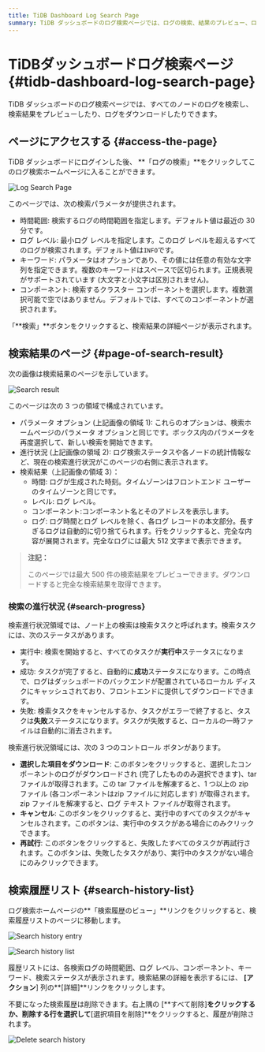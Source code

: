 ```yaml
---
title: TiDB Dashboard Log Search Page
summary: TiDB ダッシュボードのログ検索ページでは、ログの検索、結果のプレビュー、ログのダウンロードが可能です。ユーザーはログイン後にこのページにアクセスし、検索の時間範囲、ログ レベル、キーワード、コンポーネントを指定できます。検索結果ページには、パラメータ オプション、検索の進行状況、検索結果が表示されます。ユーザーは、選択したログをダウンロードしたり、実行中のタスクをキャンセルしたり、失敗したタスクを再試行したりできます。検索履歴リストには過去の検索の詳細が表示され、不要な履歴を削除できます。
---
```


# TiDBダッシュボードログ検索ページ {#tidb-dashboard-log-search-page}

TiDB ダッシュボードのログ検索ページでは、すべてのノードのログを検索し、検索結果をプレビューしたり、ログをダウンロードしたりできます。

## ページにアクセスする {#access-the-page}

TiDB ダッシュボードにログインした後、 **「ログの検索」**をクリックしてこのログ検索ホームページに入ることができます。

![Log Search Page](https://download.pingcap.com/images/docs/dashboard/dashboard-log-search-home.png)

このページでは、次の検索パラメータが提供されます。

-   時間範囲: 検索するログの時間範囲を指定します。デフォルト値は最近の 30 分です。
-   ログ レベル: 最小ログ レベルを指定します。このログ レベルを超えるすべてのログが検索されます。デフォルト値は`INFO`です。
-   キーワード: パラメータはオプションであり、その値には任意の有効な文字列を指定できます。複数のキーワードはスペースで区切られます。正規表現がサポートされています (大文字と小文字は区別されません)。
-   コンポーネント: 検索するクラスター コンポーネントを選択します。複数選択可能で空ではありません。デフォルトでは、すべてのコンポーネントが選択されます。

「**検索」**ボタンをクリックすると、検索結果の詳細ページが表示されます。

## 検索結果のページ {#page-of-search-result}

次の画像は検索結果のページを示しています。

![Search result](https://download.pingcap.com/images/docs/dashboard/dashboard-log-search-result.png)

このページは次の 3 つの領域で構成されています。

-   パラメータ オプション (上記画像の領域 1): これらのオプションは、検索ホームページのパラメータ オプションと同じです。ボックス内のパラメータを再度選択して、新しい検索を開始できます。
-   進行状況 (上記画像の領域 2): ログ検索ステータスや各ノードの統計情報など、現在の検索進行状況がこのページの右側に表示されます。
-   検索結果（上記画像の領域 3）：
    -   時間: ログが生成された時刻。タイムゾーンはフロントエンド ユーザーのタイムゾーンと同じです。
    -   レベル: ログ レベル。
    -   コンポーネント:コンポーネント名とそのアドレスを表示します。
    -   ログ: ログ時間とログ レベルを除く、各ログ レコードの本文部分。長すぎるログは自動的に切り捨てられます。行をクリックすると、完全な内容が展開されます。完全なログには最大 512 文字まで表示できます。

> **注記：**
>
> このページでは最大 500 件の検索結果をプレビューできます。ダウンロードすると完全な検索結果を取得できます。

### 検索の進行状況 {#search-progress}

検索進行状況領域では、ノード上の検索は検索タスクと呼ばれます。検索タスクには、次のステータスがあります。

-   実行中: 検索を開始すると、すべてのタスクが**実行中**ステータスになります。
-   成功: タスクが完了すると、自動的に**成功**ステータスになります。この時点で、ログはダッシュボードのバックエンドが配置されているローカル ディスクにキャッシュされており、フロントエンドに提供してダウンロードできます。
-   失敗: 検索タスクをキャンセルするか、タスクがエラーで終了すると、タスクは**失敗**ステータスになります。タスクが失敗すると、ローカルの一時ファイルは自動的に消去されます。

検索進行状況領域には、次の 3 つのコントロール ボタンがあります。

-   **選択した項目をダウンロード**: このボタンをクリックすると、選択したコンポーネントのログがダウンロードされ (完了したもののみ選択できます)、tar ファイルが取得されます。この tar ファイルを解凍すると、1 つ以上の zip ファイル (各コンポーネントはzip ファイルに対応します) が取得されます。zip ファイルを解凍すると、ログ テキスト ファイルが取得されます。
-   **キャンセル**: このボタンをクリックすると、実行中のすべてのタスクがキャンセルされます。このボタンは、実行中のタスクがある場合にのみクリックできます。
-   **再試行**: このボタンをクリックすると、失敗したすべてのタスクが再試行されます。このボタンは、失敗したタスクがあり、実行中のタスクがない場合にのみクリックできます。

## 検索履歴リスト {#search-history-list}

ログ検索ホームページの**「検索履歴のビュー」**リンクをクリックすると、検索履歴リストのページに移動します。

![Search history entry](https://download.pingcap.com/images/docs/dashboard/dashboard-log-search-history-entry.png)

![Search history list](https://download.pingcap.com/images/docs/dashboard/dashboard-log-search-history.png)

履歴リストには、各検索ログの時間範囲、ログ レベル、コンポーネント、キーワード、検索ステータスが表示されます。検索結果の詳細を表示するには、 **[アクション**] 列の**[詳細]**リンクをクリックします。

不要になった検索履歴は削除できます。右上隅の [**すべて削除]**をクリックするか、削除する行を選択して**[選択項目を削除]**をクリックすると、履歴が削除されます。

![Delete search history](https://download.pingcap.com/images/docs/dashboard/dashboard-log-search-delete-history.png)
